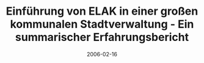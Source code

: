 ---
abstract: ''
authors:
- Ingrid Götzl
- Peter Leitner
- Thomas Grechenig
- Gerald Fischer
date: '2006-02-16'
featured: false
links:
- name: Publik
  url: https://publik.tuwien.ac.at/showentry.php?ID=140753&lang=1
publication_types:
- '0'
publishDate: '2006-02-16'
title: Einführung von ELAK in einer großen kommunalen Stadtverwaltung - Ein summarischer
  Erfahrungsbericht
url_pdf: ''
---